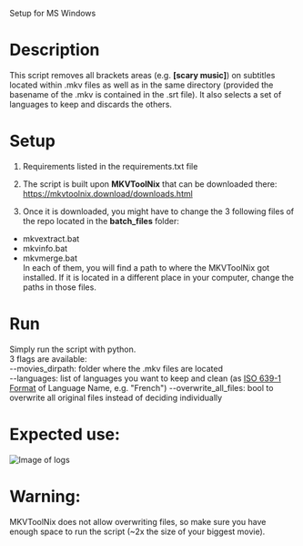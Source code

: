 Setup for MS Windows

# Description
This script removes all brackets areas (e.g. **[scary music]**) on subtitles located within .mkv files as well as in the same directory (provided the basename of the .mkv is contained in the .srt file). It also selects a set of languages to keep and discards the others.

# Setup
1. Requirements listed in the requirements.txt file 

2. The script is built upon **MKVToolNix** that can be downloaded there: 
https://mkvtoolnix.download/downloads.html

3. Once it is downloaded, you might have to change the 3 following files of the repo located in the **batch_files** folder:
- mkvextract.bat
- mkvinfo.bat
- mkvmerge.bat<br/>
In each of them, you will find a path to where the MKVToolNix got installed. If it is located in a different place in your computer, change the paths in those files.
# Run
Simply run the script with python.<br/>3 flags are available:<br/>
--movies_dirpath: folder where the .mkv files are located<br/>
--languages: list of languages you want to keep and clean (as [ISO 639-1 Format](https://en.wikipedia.org/wiki/List_of_ISO_639-1_codes) of Language Name, e.g. "French")
--overwrite_all_files: bool to overwrite all original files instead of deciding individually

# Expected use:
![Image of logs](https://i.ibb.co/PrKg5WV/logs.png)


# Warning:
MKVToolNix does not allow overwriting files, so make sure you have enough space to run the script (~2x the size of your biggest movie).
